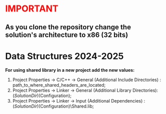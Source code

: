 <h1><span style="color: red;">IMPORTANT</span></h1>
<h2>As you clone the repository change the solution's architecture to x86 (32 bits)</h2>
<h1><b>Data Structures 2024-2025</b></h1>

<b>For using shared library in a new project add the new values:</b>
1. Project Properties -> C/C++ -> General (Additional Include Directories) : path_to_where_shared_headers_are_located;
2. Project Properties -> Linker -> General (Additional Library Directories): $(SolutionDir)$(Configuration);
3. Project Properties -> Linker -> Input (Additional Dependencies)         : $(SolutionDir)$(Configuration)\Shared.lib;
